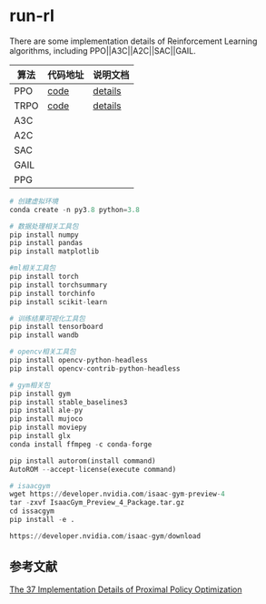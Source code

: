 # run-rl
There are some implementation details of Reinforcement Learning algorithms, including PPO||A3C||A2C||SAC||GAIL.



| 算法 | 代码地址                                                    | 说明文档                                                     |
| ---- | ----------------------------------------------------------- | ------------------------------------------------------------ |
| PPO  | [code](https://github.com/Evan-wyl/run-rl/tree/master/ppo)  | [details](https://www.yuque.com/u2274123/xrrca1/huvxggkboeso7sr5) |
| TRPO | [code](https://github.com/Evan-wyl/run-rl/tree/master/TRPO) | [details](https://www.yuque.com/u2274123/xrrca1/uo39n650cyyil6gg) |
| A3C  |                                                             |                                                              |
| A2C  |                                                             |                                                              |
| SAC  |                                                             |                                                              |
| GAIL |                                                             |                                                              |
| PPG  |                                                             |                                                              |

```python
# 创建虚拟环境
conda create -n py3.8 python=3.8

# 数据处理相关工具包
pip install numpy
pip install pandas
pip install matplotlib

#ml相关工具包
pip install torch
pip install torchsummary
pip install torchinfo
pip install scikit-learn

# 训练结果可视化工具包
pip install tensorboard
pip install wandb

# opencv相关工具包
pip install opencv-python-headless
pip install opencv-contrib-python-headless

# gym相关包
pip install gym
pip install stable_baselines3
pip install ale-py
pip install mujoco
pip install moviepy
pip install glx
conda install ffmpeg -c conda-forge

pip install autorom(install command)
AutoROM --accept-license(execute command)

# isaacgym
wget https://developer.nvidia.com/isaac-gym-preview-4
tar -zxvf IsaacGym_Preview_4_Package.tar.gz
cd issacgym
pip install -e .

https://developer.nvidia.com/isaac-gym/download
```







## 参考文献

[The 37 Implementation Details of Proximal Policy Optimization](https://iclr-blog-track.github.io/2022/03/25/ppo-implementation-details/)
